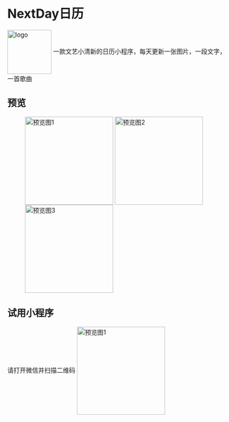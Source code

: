 # NextDay日历

<img src="https://wheatma.github.io/next-day/img/logo.png" width="100" height="100" alt="logo" align=center />
一款文艺小清新的日历小程序，每天更新一张图片，一段文字，一首歌曲

## 预览
<figure class="third">
  <img src="https://wheatma.github.io/next-day/img/1.png" width="200" alt="预览图1" align=center />
  <img src="https://wheatma.github.io/next-day/img/2.png" width="200" alt="预览图2" align=center />
  <img src="https://wheatma.github.io/next-day/img/3.png" width="200" alt="预览图3" align=center />
</figure>



## 试用小程序

请打开微信并扫描二维码
<img src="https://wheatma.github.io/next-day/img/qrcode.jpg" width="200" alt="预览图1" align=center />
